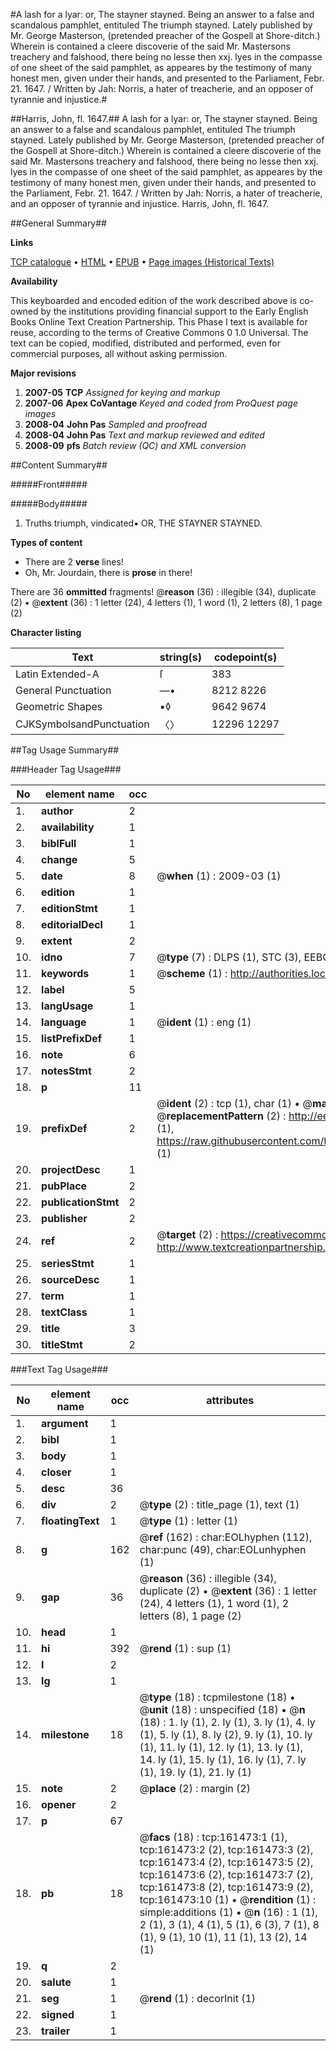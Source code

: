 #A lash for a lyar: or, The stayner stayned. Being an answer to a false and scandalous pamphlet, entituled The triumph stayned. Lately published by Mr. George Masterson, (pretended preacher of the Gospell at Shore-ditch.) Wherein is contained a cleere discoverie of the said Mr. Mastersons treachery and falshood, there being no lesse then xxj. lyes in the compasse of one sheet of the said pamphlet, as appeares by the testimony of many honest men, given under their hands, and presented to the Parliament, Febr. 21. 1647. / Written by Jah: Norris, a hater of treacherie, and an opposer of tyrannie and injustice.#

##Harris, John, fl. 1647.##
A lash for a lyar: or, The stayner stayned. Being an answer to a false and scandalous pamphlet, entituled The triumph stayned. Lately published by Mr. George Masterson, (pretended preacher of the Gospell at Shore-ditch.) Wherein is contained a cleere discoverie of the said Mr. Mastersons treachery and falshood, there being no lesse then xxj. lyes in the compasse of one sheet of the said pamphlet, as appeares by the testimony of many honest men, given under their hands, and presented to the Parliament, Febr. 21. 1647. / Written by Jah: Norris, a hater of treacherie, and an opposer of tyrannie and injustice.
Harris, John, fl. 1647.

##General Summary##

**Links**

[TCP catalogue](http://www.ota.ox.ac.uk/tcp/)  • 
[HTML](http://tei.it.ox.ac.uk/tcp/Texts-HTML/free/A87/A87146.html)  • 
[EPUB](http://tei.it.ox.ac.uk/tcp/Texts-EPUB/free/A87/A87146.epub) • 
[Page images (Historical Texts)](https://data.historicaltexts.jisc.ac.uk/view?pubId=eebo-99864073e&pageId=eebo-99864073e-161473-1)

**Availability**

This keyboarded and encoded edition of the
	       work described above is co-owned by the institutions
	       providing financial support to the Early English Books
	       Online Text Creation Partnership. This Phase I text is
	       available for reuse, according to the terms of Creative
	       Commons 0 1.0 Universal. The text can be copied,
	       modified, distributed and performed, even for
	       commercial purposes, all without asking permission.

**Major revisions**

1. __2007-05__ __TCP__ *Assigned for keying and markup*
1. __2007-06__ __Apex CoVantage__ *Keyed and coded from ProQuest page images*
1. __2008-04__ __John Pas__ *Sampled and proofread*
1. __2008-04__ __John Pas__ *Text and markup reviewed and edited*
1. __2008-09__ __pfs__ *Batch review (QC) and XML conversion*

##Content Summary##

#####Front#####

#####Body#####

1. Truths triumph, vindicated▪ OR, THE STAYNER STAYNED.

**Types of content**

  * There are 2 **verse** lines!
  * Oh, Mr. Jourdain, there is **prose** in there!

There are 36 **ommitted** fragments! 
 @__reason__ (36) : illegible (34), duplicate (2)  •  @__extent__ (36) : 1 letter (24), 4 letters (1), 1 word (1), 2 letters (8), 1 page (2)

**Character listing**


|Text|string(s)|codepoint(s)|
|---|---|---|
|Latin Extended-A|ſ|383|
|General Punctuation|—•|8212 8226|
|Geometric Shapes|▪◊|9642 9674|
|CJKSymbolsandPunctuation|〈〉|12296 12297|

##Tag Usage Summary##

###Header Tag Usage###

|No|element name|occ|attributes|
|---|---|---|---|
|1.|__author__|2||
|2.|__availability__|1||
|3.|__biblFull__|1||
|4.|__change__|5||
|5.|__date__|8| @__when__ (1) : 2009-03 (1)|
|6.|__edition__|1||
|7.|__editionStmt__|1||
|8.|__editorialDecl__|1||
|9.|__extent__|2||
|10.|__idno__|7| @__type__ (7) : DLPS (1), STC (3), EEBO-CITATION (1), PROQUEST (1), VID (1)|
|11.|__keywords__|1| @__scheme__ (1) : http://authorities.loc.gov/ (1)|
|12.|__label__|5||
|13.|__langUsage__|1||
|14.|__language__|1| @__ident__ (1) : eng (1)|
|15.|__listPrefixDef__|1||
|16.|__note__|6||
|17.|__notesStmt__|2||
|18.|__p__|11||
|19.|__prefixDef__|2| @__ident__ (2) : tcp (1), char (1)  •  @__matchPattern__ (2) : ([0-9\-]+):([0-9IVX]+) (1), (.+) (1)  •  @__replacementPattern__ (2) : http://eebo.chadwyck.com/downloadtiff?vid=$1&page=$2 (1), https://raw.githubusercontent.com/textcreationpartnership/Texts/master/tcpchars.xml#$1 (1)|
|20.|__projectDesc__|1||
|21.|__pubPlace__|2||
|22.|__publicationStmt__|2||
|23.|__publisher__|2||
|24.|__ref__|2| @__target__ (2) : https://creativecommons.org/publicdomain/zero/1.0/ (1), http://www.textcreationpartnership.org/docs/. (1)|
|25.|__seriesStmt__|1||
|26.|__sourceDesc__|1||
|27.|__term__|1||
|28.|__textClass__|1||
|29.|__title__|3||
|30.|__titleStmt__|2||


###Text Tag Usage###

|No|element name|occ|attributes|
|---|---|---|---|
|1.|__argument__|1||
|2.|__bibl__|1||
|3.|__body__|1||
|4.|__closer__|1||
|5.|__desc__|36||
|6.|__div__|2| @__type__ (2) : title_page (1), text (1)|
|7.|__floatingText__|1| @__type__ (1) : letter (1)|
|8.|__g__|162| @__ref__ (162) : char:EOLhyphen (112), char:punc (49), char:EOLunhyphen (1)|
|9.|__gap__|36| @__reason__ (36) : illegible (34), duplicate (2)  •  @__extent__ (36) : 1 letter (24), 4 letters (1), 1 word (1), 2 letters (8), 1 page (2)|
|10.|__head__|1||
|11.|__hi__|392| @__rend__ (1) : sup (1)|
|12.|__l__|2||
|13.|__lg__|1||
|14.|__milestone__|18| @__type__ (18) : tcpmilestone (18)  •  @__unit__ (18) : unspecified (18)  •  @__n__ (18) : 1. ly (1), 2. ly (1), 3. ly (1), 4. ly (1), 5. ly (1), 8. ly (2), 9. ly (1), 10. ly (1), 11. ly (1), 12. ly (1), 13. ly (1), 14. ly (1), 15. ly (1), 16. ly (1), 7. ly (1), 19. ly (1), 21. ly (1)|
|15.|__note__|2| @__place__ (2) : margin (2)|
|16.|__opener__|2||
|17.|__p__|67||
|18.|__pb__|18| @__facs__ (18) : tcp:161473:1 (1), tcp:161473:2 (2), tcp:161473:3 (2), tcp:161473:4 (2), tcp:161473:5 (2), tcp:161473:6 (2), tcp:161473:7 (2), tcp:161473:8 (2), tcp:161473:9 (2), tcp:161473:10 (1)  •  @__rendition__ (1) : simple:additions (1)  •  @__n__ (16) : 1 (1), 2 (1), 3 (1), 4 (1), 5 (1), 6 (3), 7 (1), 8 (1), 9 (1), 10 (1), 11 (1), 13 (2), 14 (1)|
|19.|__q__|2||
|20.|__salute__|1||
|21.|__seg__|1| @__rend__ (1) : decorInit (1)|
|22.|__signed__|1||
|23.|__trailer__|1||
